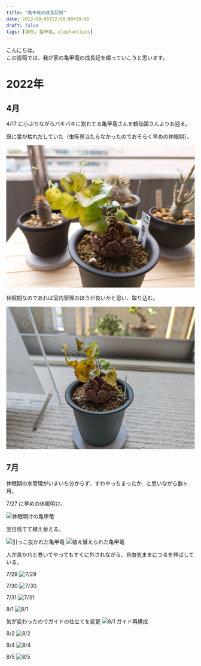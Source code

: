 ```yaml
---
title: "亀甲竜の成長記録"
date: 2022-08-06T22:00:00+09:00
draft: false
tags: [植物, 亀甲竜, elephantipes]
---
```


こんにちは。  
この投稿では、我が家の亀甲竜の成長記を綴っていこうと思います。

# 2022年

## 4月

4/17 に小ぶりながらバキバキに割れてる亀甲竜さんを鶴仙園さんよりお迎え。

既に葉が枯れだしていた（虫等見当たらなかったのでおそらく早めの休眠期）。

![お迎え初日の姿](/static/images/PXL_20220417_065335027-01.jpeg)

休眠期なのであれば室内管理のほうが良いかと思い、取り込む。

![取り込まれた亀甲竜](/static/images/PXL_20220421_012457312.jpg)

## 7月
休眠期の水管理がいまいち分からず、すわやっちまったか…と思いながら数ヶ月。

7/27 に早めの休眠明け。

![休眠明けの亀甲竜](/static/images/2022_0727_17003900.jpg)

翌日慌てて植え替える。

![引っこ抜かれた亀甲竜](/static/images/2022_0728_00502500.jpg)
![植え替えられた亀甲竜](/static/images/2022_0728_01153600.jpg)

人が良かれと巻いてやってもすぐに外されながら、自由気ままにつるを伸ばしている。

7/29
![7/29](/static/images/2022_0729_15572800.jpg)

7/30
![7/30](/static/images/2022_0730_18072900.jpg)

7/31
![7/31](/static/images/2022_0731_14473300.jpg)

8/1
![8/1](/static/images/2022_0801_07381600.jpg)

気が変わったのでガイドの仕立てを変更
![8/1 ガイド再構成](/static/images/2022_0801_08572600.jpg)

8/2
![8/2](/static/images/2022_0802_12021600.jpg)

8/4
![8/4](/static/images/2022_0804_11020200.jpg)

8/5
![8/5](/static/images/2022_0805_15284700.jpg)